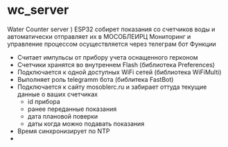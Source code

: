 # wc_server
Water Counter server )
ESP32 собирет показания со счетчиков воды и автоматически отправляет их в МОСОБЛЕИРЦ
Мониторинг и управление процессом осуществляется через телеграм бот
Функции
- Считает импульсы от прибору учета оснащенного герконом
- Счетчики хранятся во внутреннем Flash (библиотека Preferences)
- Подключается к одной доступных WiFi сетей (библиотека WiFiMulti)
- Выполняет роль telegramm бота (библитека FastBot)
- Подключается к сайту mosoblerc.ru и забирает оттуда текущие данные о ваших счетчиках
    - id прибора
    - ранее переданные показания
    - дата плановой поверки
    - даты когда можно подавать показания
- Время синхронизирует по NTP
- 
